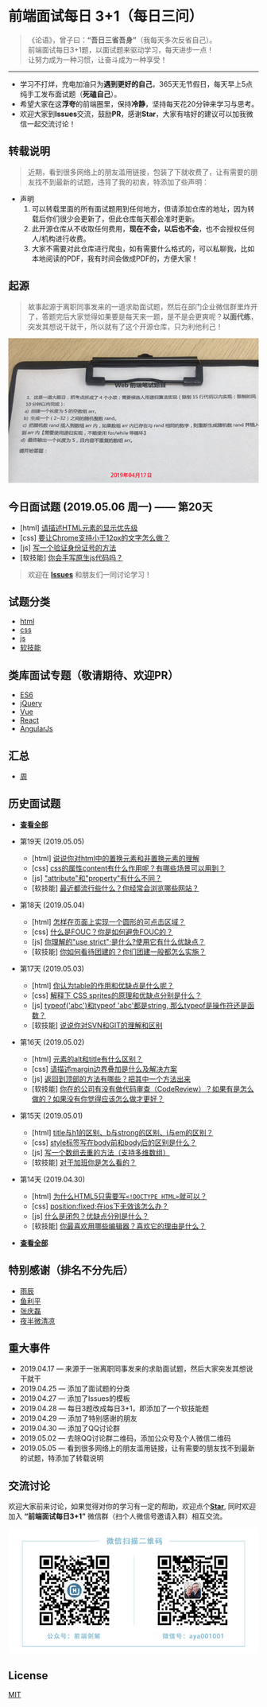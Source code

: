 # 前端面试每日 **3+1**（每日三问）

> 《论语》，曾子曰：**“吾日三省吾身”**（我每天多次反省自己）。  
> 前端面试每日3+1题，以面试题来驱动学习，每天进步一点！  
> 让努力成为一种习惯，让奋斗成为一种享受！

---
- 学习不打烊，充电加油只为**遇到更好的自己**，365天无节假日，每天早上5点纯手工发布面试题（**死磕自己**）。
- 希望大家在这**浮夸**的前端圈里，保持**冷静**，坚持每天花20分钟来学习与思考。
- 欢迎大家到**Issues**交流，鼓励**PR**，感谢**Star**，大家有啥好的建议可以加我微信一起交流讨论！

## 转载说明
> 近期，看到很多网络上的朋友滥用链接，包装了下就收费了，让有需要的朋友找不到最新的试题，违背了我的初衷，特添加了些声明：

- 声明
  1. 可以转载里面的所有面试题用到任何地方，但请添加仓库的地址，因为转载后你们很少会更新了，但此仓库每天都会准时更新。
  2. 此开源仓库从不收取任何费用，**现在不会，以后也不会**，也不会授权任何人/机构进行收费。
  3. 大家不需要对此仓库进行爬虫，如有需要什么格式的，可以私聊我，比如本地阅读的PDF，我有时间会做成PDF的，方便大家！

## 起源
> 故事起源于离职同事发来的一道求助面试题，然后在部门企业微信群里炸开了，答题完后大家觉得如果要是每天来一题，是不是会更爽呢？**以面代练**，突发其想说干就干，所以就有了这个开源仓库，只为利他利己！

![起源图](resource/images/begin.jpg)

## 今日面试题 (2019.05.06 周一) —— 第20天
- [html] [请描述HTML元素的显示优先级](https://github.com/haizlin/fe-interview/issues/66)
- [css] [要让Chrome支持小于12px的文字怎么做？](https://github.com/haizlin/fe-interview/issues/67)
- [js] [写一个验证身份证号的方法](https://github.com/haizlin/fe-interview/issues/68)
- [软技能] [你会手写原生js代码吗？](https://github.com/haizlin/fe-interview/issues/69)

> 欢迎在 [**Issues**](https://github.com/haizlin/fe-interview/issues) 和朋友们一同讨论学习！

## 试题分类
- [html](category/html.md)
- [css](category/css.md)
- [js](category/js.md)
- [软技能](category/软技能.md)

## 类库面试专题（敬请期待、欢迎PR）
- [ES6](lib/jQuery.md)
- [jQuery](lib/jQuery.md)
- [Vue](lib/Vue.md)
- [React](lib/React.md)
- [AngularJs](lib/AngularJs.md)

## 汇总
- [周](category/week.md)

## 历史面试题
- **[查看全部](category/history.md)**

- 第19天 (2019.05.05)
    - [html] [说说你对html中的置换元素和非置换元素的理解](https://github.com/haizlin/fe-interview/issues/62)
    - [css] [css的属性content有什么作用呢？有哪些场景可以用到？](https://github.com/haizlin/fe-interview/issues/63)
    - [js] ["attribute"和"property"有什么不同？](https://github.com/haizlin/fe-interview/issues/64)
    - [软技能] [最近都流行些什么？你经常会浏览哪些网站？](https://github.com/haizlin/fe-interview/issues/65)

- 第18天 (2019.05.04)
    - [html] [怎样在页面上实现一个圆形的可点击区域？](https://github.com/haizlin/fe-interview/issues/58)
    - [css] [什么是FOUC？你是如何避免FOUC的？](https://github.com/haizlin/fe-interview/issues/59)
    - [js] [你理解的"use strict";是什么?使用它有什么优缺点？](https://github.com/haizlin/fe-interview/issues/60)
    - [软技能] [你如何看待团建的？你们团建一般都怎么实施？](https://github.com/haizlin/fe-interview/issues/61)

- 第17天 (2019.05.03)
    - [html] [你认为table的作用和优缺点是什么呢？](https://github.com/haizlin/fe-interview/issues/54)
    - [css] [解释下 CSS sprites的原理和优缺点分别是什么？](https://github.com/haizlin/fe-interview/issues/55)
    - [js] [typeof('abc')和typeof 'abc'都是string, 那么typeof是操作符还是函数？](https://github.com/haizlin/fe-interview/issues/56)
    - [软技能] [说说你对SVN和GIT的理解和区别](https://github.com/haizlin/fe-interview/issues/57)

- 第16天 (2019.05.02)
    - [html] [元素的alt和title有什么区别？](https://github.com/haizlin/fe-interview/issues/50)
    - [css] [请描述margin边界叠加是什么及解决方案](https://github.com/haizlin/fe-interview/issues/51)
    - [js] [返回到顶部的方法有哪些？把其中一个方法出来](https://github.com/haizlin/fe-interview/issues/52)
    - [软技能] [你在的公司有没有做代码审查（CodeReview）？如果有是怎么做的？如果没有你觉得应该怎么做才更好？](https://github.com/haizlin/fe-interview/issues/53)

- 第15天 (2019.05.01)
    - [html] [title与h1的区别、b与strong的区别、i与em的区别？](https://github.com/haizlin/fe-interview/issues/46)
    - [css] [style标签写在body前和body后的区别是什么？](https://github.com/haizlin/fe-interview/issues/47)
    - [js] [写一个数组去重的方法（支持多维数组）](https://github.com/haizlin/fe-interview/issues/48)
    - [软技能] [对于加班你是怎么看的？](https://github.com/haizlin/fe-interview/issues/49)

- 第14天 (2019.04.30)
    - [html] [为什么HTML5只需要写`<!DOCTYPE HTML>`就可以？](https://github.com/haizlin/fe-interview/issues/42)
    - [css] [position:fixed;在ios下无效该怎么办？](https://github.com/haizlin/fe-interview/issues/43)
    - [js] [什么是闭包？优缺点分别是什么？](https://github.com/haizlin/fe-interview/issues/44)
    - [软技能] [你最喜欢用哪些编辑器？喜欢它的理由是什么？](https://github.com/haizlin/fe-interview/issues/45)

- **[查看全部](category/history.md)**

## 特别感谢（排名不分先后）
- [雨辰](https://github.com/qq674785876)
- [鱼利平](https://github.com/undefinedYu)
- [张庆磊](https://github.com/qingleizhang123)
- [夜半微清凉](https://github.com/yxkhaha)

## 重大事件
- 2019.04.17 — 来源于一张离职同事发来的求助面试题，然后大家突发其想说干就干
- 2019.04.25 — 添加了面试题的分类
- 2019.04.27 — 添加了Issues的模板
- 2019.04.28 — 每日3题改成每日3+1，即添加了一个软技能题
- 2019.04.29 — 添加了特别感谢的朋友
- 2019.04.30 — 添加了QQ讨论群
- 2019.05.02 — 去除QQ讨论群二维码，添加公众号及个人微信二维码
- 2019.05.05 — 看到很多网络上的朋友滥用链接，让有需要的朋友找不到最新的试题，特添加了转载说明

## 交流讨论
欢迎大家前来讨论，如果觉得对你的学习有一定的帮助，欢迎点个[**Star**](https://github.com/haizlin/fe-interview), 同时欢迎加入 **“前端面试每日3+1”** 微信群（扫个人微信号邀请入群）相互交流。

![微信公众号和微信群](resource/images/qrcode.jpg)

## License
[MIT](./LICENSE)